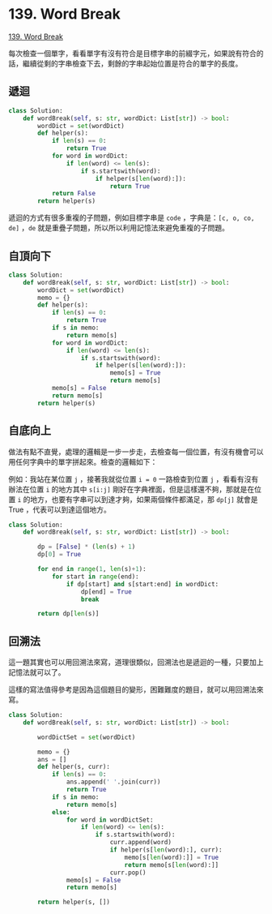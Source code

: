 # 139. Word Break

[139. Word Break](https://leetcode.com/problems/word-break/)

每次檢查一個單字，看看單字有沒有符合是目標字串的前綴字元，如果說有符合的話，繼續從剩的字串檢查下去，剩餘的字串起始位置是符合的單字的長度。

## 遞迴

```python
class Solution:
    def wordBreak(self, s: str, wordDict: List[str]) -> bool:
        wordDict = set(wordDict)
        def helper(s):
            if len(s) == 0:
                return True
            for word in wordDict:
                if len(word) <= len(s):
                    if s.startswith(word):
                        if helper(s[len(word):]):
                            return True
            return False
        return helper(s)
```

遞迴的方式有很多重複的子問題，例如目標字串是 `code` ，字典是：`[c, o, co, de]` ，`de` 就是重疊子問題，所以所以利用記憶法來避免重複的子問題。

## 自頂向下

```python
class Solution:
    def wordBreak(self, s: str, wordDict: List[str]) -> bool:
        wordDict = set(wordDict)
        memo = {}
        def helper(s):
            if len(s) == 0:
                return True
            if s in memo:
                return memo[s]
            for word in wordDict:
                if len(word) <= len(s):
                    if s.startswith(word):
                        if helper(s[len(word):]):
                            memo[s] = True
                            return memo[s]
            memo[s] = False
            return memo[s]
        return helper(s)
```

## 自底向上

做法有點不直覺，處理的邏輯是一步一步走，去檢查每一個位置，有沒有機會可以用任何字典中的單字拼起來。檢查的邏輯如下：

例如：我站在某位置 `j` ，接著我就從位置 `i = 0` 一路檢查到位置 `j` ，看看有沒有辦法在位置 `i` 的地方其中 `s[i:j]` 剛好在字典裡面，但是這樣還不夠，那就是在位置 `i` 的地方，也要有字串可以到達才夠，如果兩個條件都滿足，那 `dp[j]` 就會是 True ，代表可以到達這個地方。

```python
class Solution:
    def wordBreak(self, s: str, wordDict: List[str]) -> bool:

        dp = [False] * (len(s) + 1)
        dp[0] = True

        for end in range(1, len(s)+1):
            for start in range(end):
                if dp[start] and s[start:end] in wordDict:
                    dp[end] = True
                    break

        return dp[len(s)]
```

## 回溯法

這一題其實也可以用回溯法來寫，道理很類似，回溯法也是遞迴的一種，只要加上記憶法就可以了。

這樣的寫法值得參考是因為這個題目的變形，困難難度的題目，就可以用回溯法來寫。

```python
class Solution:
    def wordBreak(self, s: str, wordDict: List[str]) -> bool:

        wordDictSet = set(wordDict)

        memo = {}
        ans = []
        def helper(s, curr):
            if len(s) == 0:
                ans.append(' '.join(curr))
                return True
            if s in memo:
                return memo[s]
            else:
                for word in wordDictSet:
                    if len(word) <= len(s):
                        if s.startswith(word):
                            curr.append(word)
                            if helper(s[len(word):], curr):
                                memo[s[len(word):]] = True
                                return memo[s[len(word):]]
                            curr.pop()
                memo[s] = False
                return memo[s]

        return helper(s, [])
```


